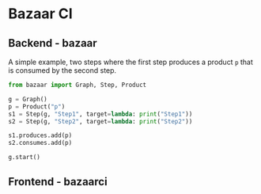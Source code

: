 # Bazaar CI


## Backend - bazaar

A simple example, two steps where the first step produces a product `p` that is consumed by the second step.

```python
from bazaar import Graph, Step, Product

g = Graph()
p = Product("p")
s1 = Step(g, "Step1", target=lambda: print("Step1"))
s2 = Step(g, "Step2", target=lambda: print("Step2"))

s1.produces.add(p)
s2.consumes.add(p)

g.start()
```

## Frontend - bazaarci

